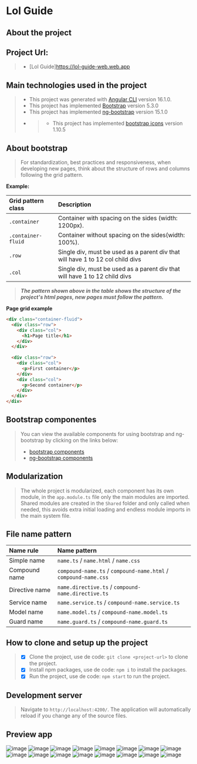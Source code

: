 # Lol Guide

## About the project
>

## Project Url:
>* [Lol Guide]https://lol-guide-web.web.app

## Main technologies used in the project
>* This project was generated with [Angular CLI](https://github.com/angular/angular-cli) version 16.1.0.
>* This project has implemented [Bootstrap](https://getbootstrap.com) version 5.3.0
>* This project has implemented [ng-bootstrap](https://ng-bootstrap.github.io/) version 15.1.0
>* >* This project has implemented [bootstrap icons](https://icons.getbootstrap.com/) version 1.10.5

## About bootstrap
>For standardization, best practices and responsiveness, when developing new pages, think about the structure of rows and columns following the grid pattern.

**Example:**

| Grid pattern class | Description                                                                    |
|:-------------------|:-------------------------------------------------------------------------------|
| `.container`       | Container with spacing on the sides (width: 1200px).                           |
| `.container-fluid` | Container without spacing on the sides(width: 100%).                           |
| `.row`             | Single div, must be used as a parent div that will have 1 to 12 col child divs |
| `.col`             | Single div, must be used as a parent div that will have 1 to 12 child divs     | 

>***The pattern shown above in the table shows the structure of the project's html pages, new pages must follow the pattern.***

**Page grid example**

~~~html
<div class="container-fluid">
  <div class="row">
    <div class="col">
      <h1>Page title</h1>
    </div>
  </div>
  
  <div class="row">
    <div class="col">
      <p>First container</p>
    </div>
    <div class="col">
      <p>Second container</p>
    </div>
  </div>
</div>
~~~

## Bootstrap componentes
>You can view the available components for using bootstrap and ng-bootstrap by clicking on the links below:
>* [bootstrap components](https://getbootstrap.com/docs/5.3/components)
>* [ng-bootstrap components](https://ng-bootstrap.github.io/#/components)

## Modularization
>The whole project is modularized, each component has its own module, in the `app.module.ts`
> file only the main modules are imported. Shared modules are created in the `Shared`
> folder and only called when needed, this avoids extra initial loading and endless module imports in the main system file.

## File name pattern
| Name rule      | Name pattern                                                    |
|:---------------|:----------------------------------------------------------------|
| Simple name    | `name.ts` / `name.html` / `name.css`                            |
| Compound name  | `compound-name.ts` / `compound-name.html` / `compound-name.css` |
| Directive name | `name.directive.ts` / `compound-name.directive.ts`              |
| Service name   | `name.service.ts` / `compound-name.service.ts`                  | 
| Model name     | `name.model.ts` / `compound-name.model.ts`                      | 
| Guard name     | `name.guard.ts` / `compound-name.guard.ts`                      | 

## How to clone and setup up the project
> - [x] Clone the project, use de code: `git clone <project-url>` to clone the project.
> - [x] Install npm packages, use de code: `npm i` to install the packages.
> - [x] Run the project, use de code: `npm start` to run the project.

## Development server
> Navigate to `http://localhost:4200/`. The application will automatically reload if you change any of the source files.

## Preview app
![image](https://github.com/Jhoncosta08/lol-guide/blob/master/src/assets/preview-one.png)
![image](https://github.com/Jhoncosta08/lol-guide/blob/master/src/assets/preview-two.png)
![image](https://github.com/Jhoncosta08/lol-guide/blob/master/src/assets/preview-three.png)
![image](https://github.com/Jhoncosta08/lol-guide/blob/master/src/assets/preview-four.png)
![image](https://github.com/Jhoncosta08/lol-guide/blob/master/src/assets/preview-five.png)
![image](https://github.com/Jhoncosta08/lol-guide/blob/master/src/assets/preview-six.png)
![image](https://github.com/Jhoncosta08/lol-guide/blob/master/src/assets/preview-seven.png)
![image](https://github.com/Jhoncosta08/lol-guide/blob/master/src/assets/preview-eight.png)
![image](https://github.com/Jhoncosta08/lol-guide/blob/master/src/assets/preview-nine.png)
![image](https://github.com/Jhoncosta08/lol-guide/blob/master/src/assets/preview-ten.png)
![image](https://github.com/Jhoncosta08/lol-guide/blob/master/src/assets/preview-twelve.png)
![image](https://github.com/Jhoncosta08/lol-guide/blob/master/src/assets/preview-13.png)
![image](https://github.com/Jhoncosta08/lol-guide/blob/master/src/assets/preview-admin-1.png)
![image](https://github.com/Jhoncosta08/lol-guide/blob/master/src/assets/preview-admin-2.png)
![image](https://github.com/Jhoncosta08/lol-guide/blob/master/src/assets/preview-admin-3.png)
![image](https://github.com/Jhoncosta08/lol-guide/blob/master/src/assets/preview-admin-4.png)
